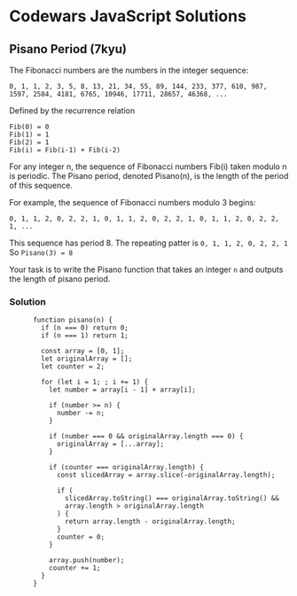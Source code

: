 # Codewars JavaScript Solutions

## Pisano Period (7kyu)

The Fibonacci numbers are the numbers in the integer sequence:

`0, 1, 1, 2, 3, 5, 8, 13, 21, 34, 55, 89, 144, 233, 377, 610, 987, 1597, 2584, 4181, 6765, 10946, 17711, 28657, 46368, ...`

Defined by the recurrence relation

```
Fib(0) = 0
Fib(1) = 1
Fib(2) = 1
Fib(i) = Fib(i-1) + Fib(i-2)
```

For any integer n, the sequence of Fibonacci numbers Fib(i) taken modulo n is periodic. The Pisano period, denoted Pisano(n), is the length of the period of this sequence.

For example, the sequence of Fibonacci numbers modulo 3 begins:

`0, 1, 1, 2, 0, 2, 2, 1, 0, 1, 1, 2, 0, 2, 2, 1, 0, 1, 1, 2, 0, 2, 2, 1, ...`

This sequence has period 8. The repeating patter is `0, 1, 1, 2, 0, 2, 2, 1` So `Pisano(3) = 8`

Your task is to write the Pisano function that takes an integer `n` and outputs the length of pisano period.

### Solution

```
      function pisano(n) {
        if (n === 0) return 0;
        if (n === 1) return 1;

        const array = [0, 1];
        let originalArray = [];
        let counter = 2;

        for (let i = 1; ; i += 1) {
          let number = array[i - 1] + array[i];

          if (number >= n) {
            number -= n;
          }

          if (number === 0 && originalArray.length === 0) {
            originalArray = [...array];
          }

          if (counter === originalArray.length) {
            const slicedArray = array.slice(-originalArray.length);

            if (
              slicedArray.toString() === originalArray.toString() &&
              array.length > originalArray.length
            ) {
              return array.length - originalArray.length;
            }
            counter = 0;
          }

          array.push(number);
          counter += 1;
        }
      }
```
